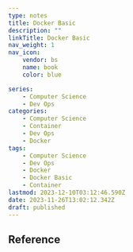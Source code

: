 ```yaml
---
type: notes
title: Docker Basic
description: ""
linkTitle: Docker Basic
nav_weight: 1
nav_icon:
    vendor: bs
    name: book
    color: blue

series:
    - Computer Science
    - Dev Ops
categories:
    - Computer Science
    - Container
    - Dev Ops
    - Docker
tags:
    - Computer Science
    - Dev Ops
    - Docker
    - Docker Basic
    - Container
lastmod: 2023-12-10T03:12:46.590Z
date: 2023-11-26T13:02:12.342Z
draft: published
---
```


## Reference
